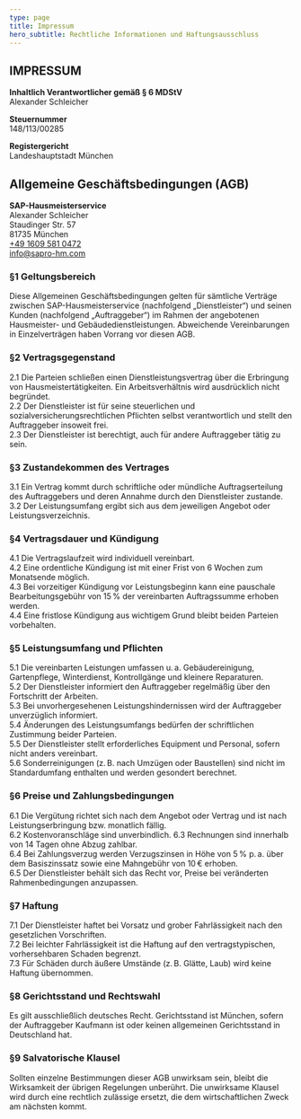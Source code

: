 ```yaml
---
type: page
title: Impressum
hero_subtitle: Rechtliche Informationen und Haftungsausschluss
---
```

## IMPRESSUM

**Inhaltlich Verantwortlicher gemäß § 6 MDStV**\
Alexander Schleicher

**Steuernummer**\
148/113/00285

**Registergericht**\
Landeshauptstadt München

## Allgemeine Geschäftsbedingungen (AGB)

**SAP-Hausmeisterservice**\
Alexander Schleicher\
Staudinger Str. 57\
81735 München\
[+49 1609 581 0472](tel:+4916095810472)\
[info@sapro-hm.com](mailto:info@sapro-hm.com)

### §1 Geltungsbereich

Diese Allgemeinen Geschäftsbedingungen gelten für sämtliche Verträge zwischen SAP-Hausmeisterservice (nachfolgend „Dienstleister“) und seinen Kunden (nachfolgend „Auftraggeber“) im Rahmen der angebotenen Hausmeister- und Gebäudedienstleistungen. Abweichende Vereinbarungen in Einzelverträgen haben Vorrang vor diesen AGB.

### §2 Vertragsgegenstand

2.1 Die Parteien schließen einen Dienstleistungsvertrag über die Erbringung von Hausmeistertätigkeiten. Ein Arbeitsverhältnis wird ausdrücklich nicht begründet.\
2.2 Der Dienstleister ist für seine steuerlichen und sozialversicherungsrechtlichen Pflichten selbst verantwortlich und stellt den Auftraggeber insoweit frei.\
2.3 Der Dienstleister ist berechtigt, auch für andere Auftraggeber tätig zu sein.

### §3 Zustandekommen des Vertrages

3.1 Ein Vertrag kommt durch schriftliche oder mündliche Auftragserteilung des Auftraggebers und deren Annahme durch den Dienstleister zustande.\
3.2 Der Leistungsumfang ergibt sich aus dem jeweiligen Angebot oder Leistungsverzeichnis.

### §4 Vertragsdauer und Kündigung

4.1 Die Vertragslaufzeit wird individuell vereinbart.\
4.2 Eine ordentliche Kündigung ist mit einer Frist von 6 Wochen zum Monatsende möglich.\
4.3 Bei vorzeitiger Kündigung vor Leistungsbeginn kann eine pauschale Bearbeitungsgebühr von 15 % der vereinbarten Auftragssumme erhoben werden.\
4.4 Eine fristlose Kündigung aus wichtigem Grund bleibt beiden Parteien vorbehalten.

### §5 Leistungsumfang und Pflichten

5.1 Die vereinbarten Leistungen umfassen u. a. Gebäudereinigung, Gartenpflege, Winterdienst, Kontrollgänge und kleinere Reparaturen.\
5.2 Der Dienstleister informiert den Auftraggeber regelmäßig über den Fortschritt der Arbeiten.\
5.3 Bei unvorhergesehenen Leistungshindernissen wird der Auftraggeber unverzüglich informiert.\
5.4 Änderungen des Leistungsumfangs bedürfen der schriftlichen Zustimmung beider Parteien.\
5.5 Der Dienstleister stellt erforderliches Equipment und Personal, sofern nicht anders vereinbart.\
5.6 Sonderreinigungen (z. B. nach Umzügen oder Baustellen) sind nicht im Standardumfang enthalten und werden gesondert berechnet.

### §6 Preise und Zahlungsbedingungen

6.1 Die Vergütung richtet sich nach dem Angebot oder Vertrag und ist nach Leistungserbringung bzw. monatlich fällig.\
6.2 Kostenvoranschläge sind unverbindlich. 6.3 Rechnungen sind innerhalb von 14 Tagen ohne Abzug zahlbar.\
6.4 Bei Zahlungsverzug werden Verzugszinsen in Höhe von 5 % p. a. über dem Basiszinssatz sowie eine Mahngebühr von 10 € erhoben.\
6.5 Der Dienstleister behält sich das Recht vor, Preise bei veränderten Rahmenbedingungen anzupassen.

### §7 Haftung

7.1 Der Dienstleister haftet bei Vorsatz und grober Fahrlässigkeit nach den gesetzlichen Vorschriften.\
7.2 Bei leichter Fahrlässigkeit ist die Haftung auf den vertragstypischen, vorhersehbaren Schaden begrenzt.\
7.3 Für Schäden durch äußere Umstände (z. B. Glätte, Laub) wird keine Haftung übernommen.

### §8 Gerichtsstand und Rechtswahl

Es gilt ausschließlich deutsches Recht. Gerichtsstand ist München, sofern der Auftraggeber Kaufmann ist oder keinen allgemeinen Gerichtsstand in Deutschland hat.

### §9 Salvatorische Klausel

Sollten einzelne Bestimmungen dieser AGB unwirksam sein, bleibt die Wirksamkeit der übrigen Regelungen unberührt. Die unwirksame Klausel wird durch eine rechtlich zulässige ersetzt, die dem wirtschaftlichen Zweck am nächsten kommt.